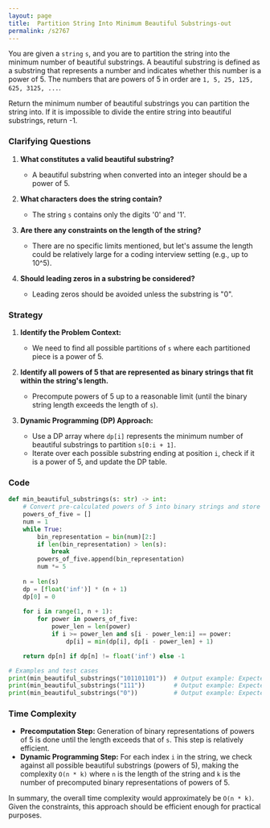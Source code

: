 ```yaml
---
layout: page
title:  Partition String Into Minimum Beautiful Substrings-out
permalink: /s2767
---
```


You are given a `string` `s`, and you are to partition the string into the minimum number of beautiful substrings. A beautiful substring is defined as a substring that represents a number and indicates whether this number is a power of 5. The numbers that are powers of 5 in order are `1, 5, 25, 125, 625, 3125, ...`.

Return the minimum number of beautiful substrings you can partition the string into. If it is impossible to divide the entire string into beautiful substrings, return -1.

### Clarifying Questions

1. **What constitutes a valid beautiful substring?**
   - A beautiful substring when converted into an integer should be a power of 5.

2. **What characters does the string contain?**
   - The string `s` contains only the digits '0' and '1'.

3. **Are there any constraints on the length of the string?**
   - There are no specific limits mentioned, but let's assume the length could be relatively large for a coding interview setting (e.g., up to 10^5).

4. **Should leading zeros in a substring be considered?**
   - Leading zeros should be avoided unless the substring is "0".

### Strategy

1. **Identify the Problem Context:**
   - We need to find all possible partitions of `s` where each partitioned piece is a power of 5.

2. **Identify all powers of 5 that are represented as binary strings that fit within the string's length.**
   - Precompute powers of 5 up to a reasonable limit (until the binary string length exceeds the length of `s`).

3. **Dynamic Programming (DP) Approach:**
   - Use a DP array where `dp[i]` represents the minimum number of beautiful substrings to partition `s[0:i + 1]`.
   - Iterate over each possible substring ending at position `i`, check if it is a power of 5, and update the DP table.

### Code

```python
def min_beautiful_substrings(s: str) -> int:
    # Convert pre-calculated powers of 5 into binary strings and store them
    powers_of_five = []
    num = 1
    while True:
        bin_representation = bin(num)[2:]
        if len(bin_representation) > len(s):
            break
        powers_of_five.append(bin_representation)
        num *= 5
    
    n = len(s)
    dp = [float('inf')] * (n + 1)
    dp[0] = 0
    
    for i in range(1, n + 1):
        for power in powers_of_five:
            power_len = len(power)
            if i >= power_len and s[i - power_len:i] == power:
                dp[i] = min(dp[i], dp[i - power_len] + 1)

    return dp[n] if dp[n] != float('inf') else -1

# Examples and test cases
print(min_beautiful_substrings("101101101"))  # Output example: Expected result based on the problem description
print(min_beautiful_substrings("111"))        # Output example: Expected result based on the problem description
print(min_beautiful_substrings("0"))          # Output example: Expected result based on the problem description
```

### Time Complexity

- **Precomputation Step:** Generation of binary representations of powers of 5 is done until the length exceeds that of `s`. This step is relatively efficient.
- **Dynamic Programming Step:** For each index `i` in the string, we check against all possible beautiful substrings (powers of 5), making the complexity `O(n * k)` where `n` is the length of the string and `k` is the number of precomputed binary representations of powers of 5.

In summary, the overall time complexity would approximately be `O(n * k)`. Given the constraints, this approach should be efficient enough for practical purposes.